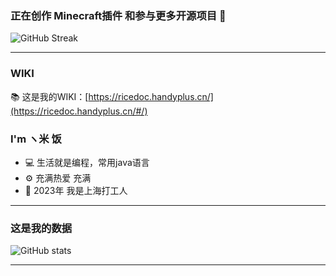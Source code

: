 ### 正在创作 Minecraft插件 和参与更多开源项目 👋

![GitHub Streak](https://streak-stats.demolab.com/?user=handy-git&locale=zh_CN)

***

### WIKI
📚 这是我的WIKI：[https://ricedoc.handyplus.cn/](https://ricedoc.handyplus.cn/#/)

### I'm ヽ米 饭
- 💻 生活就是编程，常用java语言
- ⚙️ 充满热爱 充满
- 📖 2023年 我是上海打工人

***

### 这是我的数据
![GitHub stats](https://github-readme-stats.vercel.app/api?username=handy-git&bg_color=30,e96443,904e95&title_color=fff&text_color=fff&count_private=true&show_icons=true&locale=cn)

***
